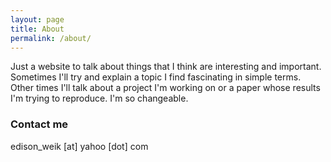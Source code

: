 ```yaml
---
layout: page
title: About
permalink: /about/
---
```


Just a website to talk about things that I think are interesting and important. Sometimes I'll try and explain a topic I find fascinating in simple terms. Other times I'll talk about a project I'm working on or a paper whose results I'm trying to reproduce. I'm so changeable.


### Contact me

edison_weik [at] yahoo [dot] com
